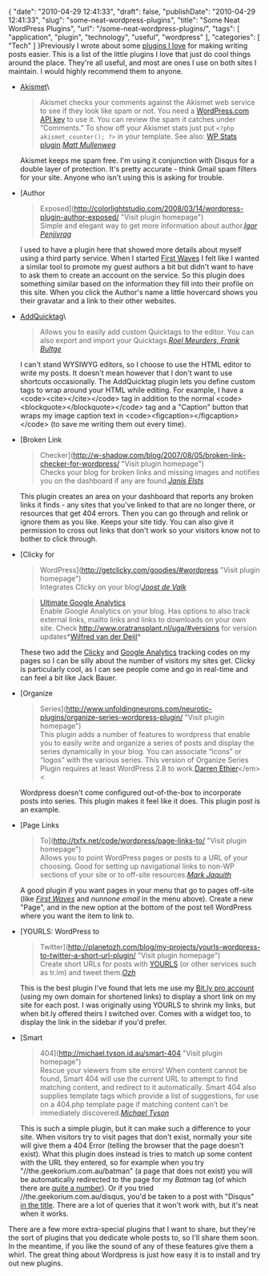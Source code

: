 {
    "date": "2010-04-29 12:41:33",
    "draft": false,
    "publishDate": "2010-04-29 12:41:33",
    "slug": "some-neat-wordpress-plugins",
    "title": "Some Neat WordPress Plugins",
    "url": "\/some-neat-wordpress-plugins\/",
    "tags": [
        "application",
        "plugin",
        "technology",
        "useful",
        "wordpress"
    ],
    "categories": [
        "Tech"
    ]
}Previously I wrote about some [plugins I
love](//the.geekorium.com.au/wordpress-plugins-i-cant-live-without/) for
making writing posts easier. This is a list of the little plugins I love
that just do cool things around the place. They're all useful, and most
are ones I use on both sites I maintain. I would highly recommend them
to anyone.

-   [Akismet](http://akismet.com/ "Visit plugin homepage")\
    > Akismet checks your comments against the Akismet web service to
    > see if they look like spam or not. You need a [WordPress.com API
    > key](http://akismet.com/get/) to use it. You can review the spam
    > it catches under “Comments.” To show off your Akismet stats just
    > put `<?php akismet_counter(); ?>` in your template. See also: [WP
    > Stats plugin](http://wordpress.org/extend/plugins/stats/).*[Matt
    > Mullenweg](http://ma.tt/ "Visit author homepage")*

    Akismet keeps me spam free. I'm using it conjunction with Disqus for
    a double layer of protection. It's pretty accurate - think Gmail
    spam filters for your site. Anyone who isn't using this is asking
    for trouble.

-   [Author
    > Exposed](http://colorlightstudio.com/2008/03/14/wordpress-plugin-author-exposed/ "Visit plugin homepage")\
    > Simple and elegant way to get more information about author.*[Igor
    > Penjivrag](http://colorlightstudio.com "Visit author homepage")*

    I used to have a plugin here that showed more details about myself
    using a third party service. When I started [First
    Waves](//the.geekorium.com.au/read/google-wave/) I felt like I
    wanted a similar tool to promote my guest authors a bit but didn't
    want to have to ask them to create an account on the service. So
    this plugin does something similar based on the information they
    fill into their profile on this site. When you click the Author's
    name a little hovercard shows you their gravatar and a link to their
    other websites.

-   [AddQuicktag](http://bueltge.de/wp-addquicktags-de-plugin/120/ "Visit plugin homepage")\
    > Allows you to easily add custom Quicktags to the editor. You can
    > also export and import your Quicktags.*[Roel Meurders, Frank
    > Bultge](http://bueltge.de/ "Visit author homepage")*

    I can't stand WYSIWYG editors, so I choose to use the HTML editor to
    write my posts. It doesn't mean however that I don't want to use
    shortcuts occasionally. The AddQuicktag plugin lets you define
    custom tags to wrap around your HTML while editing. For example, I
    have a &lt;code&gt;&lt;cite&gt;&lt;/cite&gt;&lt;/code&gt; tag in
    addition to the normal
    &lt;code&gt;&lt;blockquote&gt;&lt;/blockquote&gt;&lt;/code&gt; tag
    and a "Caption" button that wraps my image caption text in
    &lt;code&gt;&lt;figcaption&gt;&lt;/figcaption&gt;&lt;/code&gt; (to
    save me writing them out every time).

-   [Broken Link
    > Checker](http://w-shadow.com/blog/2007/08/05/broken-link-checker-for-wordpress/ "Visit plugin homepage")\
    > Checks your blog for broken links and missing images and notifies
    > you on the dashboard if any are found.*[Janis
    > Elsts](http://w-shadow.com/blog/ "Visit author homepage")*

    This plugin creates an area on your dashboard that reports any
    broken links it finds - any sites that you've linked to that are no
    longer there, or resources that get 404 errors. Then you can go
    through and relink or ignore them as you like. Keeps your site tidy.
    You can also give it permission to cross out links that don't work
    so your visitors know not to bother to click through.

-   [Clicky for
    > WordPress](http://getclicky.com/goodies/#wordpress "Visit plugin homepage")\
    > Integrates Clicky on your blog!*[Joost de
    > Valk](http://yoast.com/ "Visit author homepage")*

    > [Ultimate Google
    > Analytics](http://www.oratransplant.nl/uga "Visit plugin homepage")\
    > Enable Google Analytics on your blog. Has options to also track
    > external links, mailto links and links to downloads on your
    > own site. Check <http://www.oratransplant.nl/uga/#versions> for
    > version updates*[Wilfred van der
    > Deijl](http://www.oratransplant.nl/about "Visit author homepage")*

    These two add the [Clicky](http://getclicky.com/183555) and [Google
    Analytics](http://www.google.com/analytics/) tracking codes on my
    pages so I can be silly about the number of visitors my sites get.
    Clicky is particularly cool, as I can see people come and go in
    real-time and can feel a bit like Jack Bauer.

-   [Organize
    > Series](http://www.unfoldingneurons.com/neurotic-plugins/organize-series-wordpress-plugin/ "Visit plugin homepage")\
    > This plugin adds a number of features to wordpress that enable you
    > to easily write and organize a series of posts and display the
    > series dynamically in your blog. You can associate “icons” or
    > “logos” with the various series. This version of Organize Series
    > Plugin requires at least WordPress 2.8 to work.[Darren
    > Ethier](http://www.unfoldingneurons.com "Visit author homepage")&lt;/em&gt;&lt;

    Wordpress doesn't come configured out-of-the-box to incorporate
    posts into series. This plugin makes it feel like it does. This
    plugin post is an example.

-   [Page Links
    > To](http://txfx.net/code/wordpress/page-links-to/ "Visit plugin homepage")\
    > Allows you to point WordPress pages or posts to a URL of
    > your choosing. Good for setting up navigational links to non-WP
    > sections of your site or to off-site resources.*[Mark
    > Jaquith](http://coveredwebservices.com/ "Visit author homepage")*

    A good plugin if you want pages in your menu that go to pages
    off-site (like [*First
    Waves*](//the.geekorium.com.au/read/google-wave/) and *nunnone
    email* in the menu above). Create a new "Page", and in the new
    option at the bottom of the post tell WordPress where you want the
    item to link to.

-   [YOURLS: WordPress to
    > Twitter](http://planetozh.com/blog/my-projects/yourls-wordpress-to-twitter-a-short-url-plugin/ "Visit plugin homepage")\
    > Create short URLs for posts with
    > [YOURLS](http://yourls.org/ "Your Own URL Shortener") (or other
    > services such as tr.im) and tweet
    > them.*[Ozh](http://planetozh.com/ "Visit author homepage")*

    This is the best plugin I've found that lets me use my [Bit.ly pro
    account](http://bit.ly/pages/pro/) (using my own domain for
    shortened links) to display a short link on my site for each post. I
    was originally using YOURLS to shrink my links, but when bit.ly
    offered theirs I switched over. Comes with a widget too, to display
    the link in the sidebar if you'd prefer.

-   [Smart
    > 404](http://michael.tyson.id.au/smart-404 "Visit plugin homepage")\
    > Rescue your viewers from site errors! When content cannot be
    > found, Smart 404 will use the current URL to attempt to find
    > matching content, and redirect to it automatically. Smart 404 also
    > supplies template tags which provide a list of suggestions, for
    > use on a 404.php template page if matching content can’t be
    > immediately discovered.*[Michael
    > Tyson](http://michael.tyson.id.au "Visit author homepage")*

    This is such a simple plugin, but it can make such a difference to
    your site. When visitors try to visit pages that don't exist,
    normally your site will give them a 404 Error (telling the browser
    that the page doesn't exist). What this plugin does instead is tries
    to match up some content with the URL they entered, so for example
    when you try "//the.geekorium.com.au/batman" (a page that does
    not exist) you will be automatically redirected to the page for my
    *Batman* tag (of which there are [quite a
    number](//the.geekorium.com.au/tag/batman/)). Or if you tried
    //the.geekorium.com.au/disqus, you'd be taken to a post with
    "Disqus" [in the title](//the.geekorium.com.au/bye-bye-disqus/).
    There are a lot of queries that it won't work with, but it's neat
    when it works.

There are a few more extra-special plugins that I want to share, but
they're the sort of plugins that you dedicate whole posts to, so I'll
share them soon. In the meantime, if you like the sound of any of these
features give them a whirl. The great thing about Wordpress is just how
easy it is to install and try out new plugins.